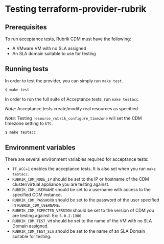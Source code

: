 # Testing terraform-provider-rubrik

## Prerequisites

To run acceptance tests, Rubrik CDM must have the following:

* A VMware VM with no SLA assigned
* An SLA domain suitable to use for testing

## Running tests

In order to test the provider, you can simply run `make test`.

```sh
$ make test
```

In order to run the full suite of Acceptance tests, run `make testacc`.

*Note:* Acceptance tests create/modify real resources as specified.

*Note:* Testing `resource_rubrik_configure_timezone` will set the CDM timezone setting to `UTC`.

```sh
$ make testacc
```

## Environment variables

There are several environment variables required for acceptance tests:

* `TF_ACC=1` enables the acceptance tests. It is also set when you run `make testacc`.
* `RUBRIK_CDM_NODE_IP` should be set to the IP or hostname of the CDM cluster/virtual appliance you are testing against.
* `RUBRIK_CDM_USERNAME` should be set to a username with access to the specified CDM instance.
* `RUBRIK_CDM_PASSWORD` should be set to the password of the user specified in `RUBRIK_CDM_USERNAME`.
* `RUBRIK_CDM_EXPECTED_VERSION` should be set to the version of CDM you are testing against. Ex: `5.0.2-1980`
* `RUBRIK_CDM_TEST_VM` should be set to the name of the VM with no SLA Domain assigned.
* `RUBRIK_CDM_TEST_SLA` should be set to the name of an SLA Domain suitable for testing.
